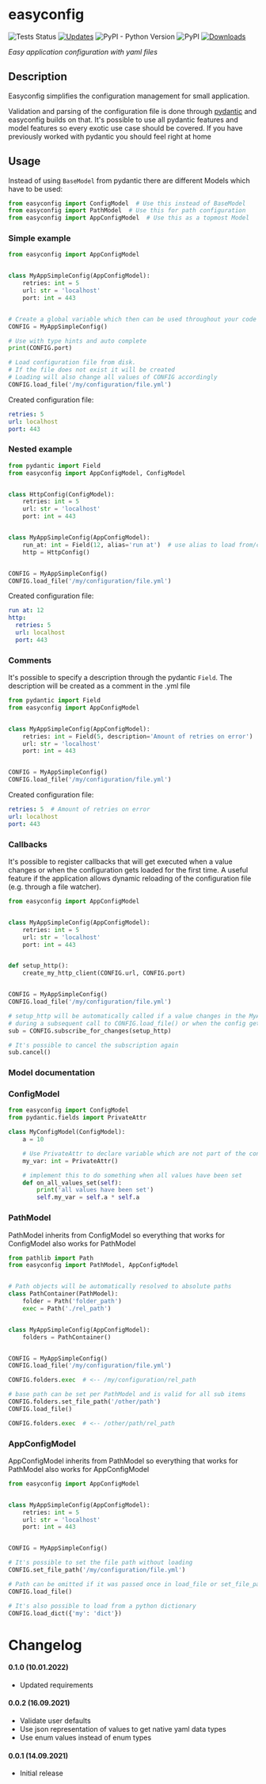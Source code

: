 # easyconfig
![Tests Status](https://github.com/spacemanspiff2007/easyconfig/workflows/Tests/badge.svg)
[![Updates](https://pyup.io/repos/github/spacemanspiff2007/easyconfig/shield.svg)](https://pyup.io/repos/github/spacemanspiff2007/easyconfig/)
![PyPI - Python Version](https://img.shields.io/pypi/pyversions/easyconfig)
![PyPI](https://img.shields.io/pypi/v/easyconfig)
[![Downloads](https://pepy.tech/badge/easyconfig/month)](https://pepy.tech/project/easyconfig)

_Easy application configuration with yaml files_

## Description
Easyconfig simplifies the configuration management for small application.

Validation and parsing of the configuration file is done through [pydantic](https://pydantic-docs.helpmanual.io/)
and easyconfig builds on that.
It's possible to use all pydantic features and model features so every exotic use case should be covered.
If you have previously worked with pydantic you should feel right at home

## Usage
Instead of using ``BaseModel`` from pydantic there are different Models which have to be used:

```python
from easyconfig import ConfigModel  # Use this instead of BaseModel
from easyconfig import PathModel  # Use this for path configuration
from easyconfig import AppConfigModel  # Use this as a topmost Model
```

### Simple example

```python
from easyconfig import AppConfigModel


class MyAppSimpleConfig(AppConfigModel):
    retries: int = 5
    url: str = 'localhost'
    port: int = 443


# Create a global variable which then can be used throughout your code
CONFIG = MyAppSimpleConfig()

# Use with type hints and auto complete
print(CONFIG.port)

# Load configuration file from disk.
# If the file does not exist it will be created
# Loading will also change all values of CONFIG accordingly
CONFIG.load_file('/my/configuration/file.yml')
```
Created configuration file:
```yaml
retries: 5
url: localhost
port: 443
```

### Nested example

```python
from pydantic import Field
from easyconfig import AppConfigModel, ConfigModel


class HttpConfig(ConfigModel):
    retries: int = 5
    url: str = 'localhost'
    port: int = 443


class MyAppSimpleConfig(AppConfigModel):
    run_at: int = Field(12, alias='run at')  # use alias to load from/create a different key
    http = HttpConfig()


CONFIG = MyAppSimpleConfig()
CONFIG.load_file('/my/configuration/file.yml')

```
Created configuration file:
```yaml
run at: 12
http:
  retries: 5
  url: localhost
  port: 443
```

### Comments
It's possible to specify a description through the pydantic ``Field``.
The description will be created as a comment in the .yml file

```python
from pydantic import Field
from easyconfig import AppConfigModel


class MyAppSimpleConfig(AppConfigModel):
    retries: int = Field(5, description='Amount of retries on error')
    url: str = 'localhost'
    port: int = 443


CONFIG = MyAppSimpleConfig()
CONFIG.load_file('/my/configuration/file.yml')
```
Created configuration file:
```yaml
retries: 5  # Amount of retries on error
url: localhost
port: 443
```

### Callbacks
It's possible to register callbacks that will get executed when a value changes or
when the configuration gets loaded for the first time. A useful feature if the application allows dynamic reloading
of the configuration file (e.g. through a file watcher).

```python
from easyconfig import AppConfigModel


class MyAppSimpleConfig(AppConfigModel):
    retries: int = 5
    url: str = 'localhost'
    port: int = 443


def setup_http():
    create_my_http_client(CONFIG.url, CONFIG.port)


CONFIG = MyAppSimpleConfig()
CONFIG.load_file('/my/configuration/file.yml')

# setup_http will be automatically called if a value changes in the MyAppSimpleConfig
# during a subsequent call to CONFIG.load_file() or when the config gets loaded for the first time
sub = CONFIG.subscribe_for_changes(setup_http)

# It's possible to cancel the subscription again
sub.cancel()
```

### Model documentation

### ConfigModel
```python
from easyconfig import ConfigModel
from pydantic.fields import PrivateAttr

class MyConfigModel(ConfigModel):
    a = 10

    # Use PrivateAttr to declare variable which are not part of the configuration
    my_var: int = PrivateAttr()

    # implement this to do something when all values have been set
    def on_all_values_set(self):
        print('all values have been set')
        self.my_var = self.a * self.a
```


### PathModel

PathModel inherits from ConfigModel so everything that works for ConfigModel also works for PathModel

```python
from pathlib import Path
from easyconfig import PathModel, AppConfigModel


# Path objects will be automatically resolved to absolute paths
class PathContainer(PathModel):
    folder = Path('folder_path')
    exec = Path('./rel_path')


class MyAppSimpleConfig(AppConfigModel):
    folders = PathContainer()


CONFIG = MyAppSimpleConfig()
CONFIG.load_file('/my/configuration/file.yml')

CONFIG.folders.exec  # <-- /my/configuration/rel_path

# base path can be set per PathModel and is valid for all sub items
CONFIG.folders.set_file_path('/other/path')
CONFIG.load_file()

CONFIG.folders.exec  # <-- /other/path/rel_path
```


### AppConfigModel

AppConfigModel inherits from PathModel so everything that works for PathModel also works for AppConfigModel

```python
from easyconfig import AppConfigModel


class MyAppSimpleConfig(AppConfigModel):
    retries: int = 5
    url: str = 'localhost'
    port: int = 443


CONFIG = MyAppSimpleConfig()

# It's possible to set the file path without loading
CONFIG.set_file_path('/my/configuration/file.yml')

# Path can be omitted if it was passed once in load_file or set_file_path
CONFIG.load_file()

# It's also possible to load from a python dictionary
CONFIG.load_dict({'my': 'dict'})
```



# Changelog
#### 0.1.0 (10.01.2022)
- Updated requirements

#### 0.0.2 (16.09.2021)
- Validate user defaults
- Use json representation of values to get native yaml data types
- Use enum values instead of enum types


#### 0.0.1 (14.09.2021)
- Initial release

